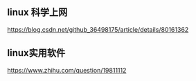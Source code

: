 ## linux 科学上网 
https://blog.csdn.net/github_36498175/article/details/80161362
## linux实用软件
https://www.zhihu.com/question/19811112

